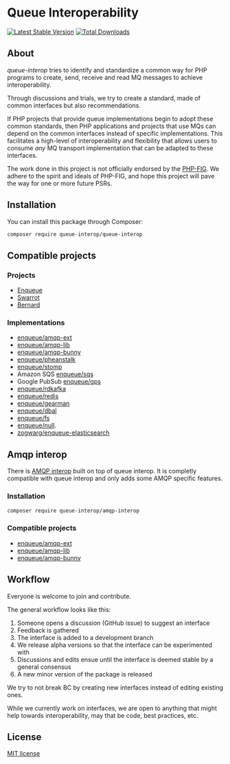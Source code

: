 # Queue Interoperability

[![Latest Stable Version](https://poser.pugx.org/queue-interop/queue-interop/v/stable.png)](https://packagist.org/packages/queue-interop/queue-interop)
[![Total Downloads](https://poser.pugx.org/queue-interop/queue-interop/downloads.svg)](https://packagist.org/packages/queue-interop/queue-interop)

## About 

*queue-interop* tries to identify and standardize a common way for PHP programs to create, send, receive and read MQ messages to achieve interoperability.

Through discussions and trials, we try to create a standard, made of common interfaces but also recommendations.

If PHP projects that provide queue implementations begin to adopt these common standards, then PHP
applications and projects that use MQs can depend on the common interfaces instead of specific
implementations. This facilitates a high-level of interoperability and flexibility that allows users to consume
*any* MQ transport implementation that can be adapted to these interfaces.

The work done in this project is not officially endorsed by the [PHP-FIG](http://www.php-fig.org/). We adhere to the spirit and ideals of PHP-FIG, and hope
this project will pave the way for one or more future PSRs.

## Installation

You can install this package through Composer:

```bash
composer require queue-interop/queue-interop
```

## Compatible projects

### Projects

* [Enqueue](https://github.com/php-enqueue/enqueue-dev)
* [Swarrot](https://github.com/swarrot/swarrot)
* [Bernard](https://github.com/bernardphp/bernard)

### Implementations

* [enqueue/amqp-ext](https://github.com/php-enqueue/amqp-ext)
* [enqueue/amqp-lib](https://github.com/php-enqueue/amqp-lib)
* [enqueue/amqp-bunny](https://github.com/php-enqueue/amqp-bunny)
* [enqueue/pheanstalk](https://github.com/php-enqueue/pheanstalk)
* [enqueue/stomp](https://github.com/php-enqueue/stomp)
* Amazon SQS [enqueue/sqs](https://github.com/php-enqueue/sqs)
* Google PubSub [enqueue/gps](https://github.com/php-enqueue/gps)
* [enqueue/rdkafka](https://github.com/php-enqueue/rdkafka)
* [enqueue/redis](https://github.com/php-enqueue/redis)
* [enqueue/gearman](https://github.com/php-enqueue/gearman)
* [enqueue/dbal](https://github.com/php-enqueue/dbal)
* [enqueue/fs](https://github.com/php-enqueue/fs)
* [enqueue/null](https://github.com/php-enqueue/null).
* [zogwarg/enqueue-elasticsearch](https://github.com/zogwarg/enqueue-elasticsearch)

## Amqp interop

There is [AMQP interop](https://packagist.org/packages/queue-interop/amqp-interop) built on top of queue interop. It is completly compatible with queue interop and only adds some AMQP specific features. 

### Installation

```bash
composer require queue-interop/amqp-interop
```

### Compatible projects

* [enqueue/amqp-ext](https://github.com/php-enqueue/amqp-ext)
* [enqueue/amqp-lib](https://github.com/php-enqueue/amqp-lib)
* [enqueue/amqp-bunny](https://github.com/php-enqueue/amqp-bunny)

## Workflow

Everyone is welcome to join and contribute.

The general workflow looks like this:

1. Someone opens a discussion (GitHub issue) to suggest an interface
1. Feedback is gathered
1. The interface is added to a development branch
1. We release alpha versions so that the interface can be experimented with
1. Discussions and edits ensue until the interface is deemed stable by a general consensus
1. A new minor version of the package is released

We try to not break BC by creating new interfaces instead of editing existing ones.

While we currently work on interfaces, we are open to anything that might help towards interoperability, may that
be code, best practices, etc.

## License 

[MIT license](LICENSE)
